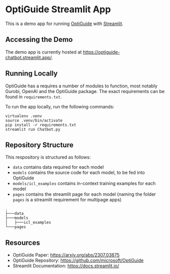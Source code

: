 # OptiGuide Streamlit App
This is a demo app for running [OptiGuide](https://github.com/microsoft/OptiGuide) with [Streamlit](https://docs.streamlit.io/). 

## Accessing the Demo
The demo app is currently hosted at https://optiguide-chatbot.streamlit.app/.

## Running Locally
OptiGuide has a requires a number of modules to function, most notably Gurobi, OpenAI and the OptiGuide package. The exact requirements can be found in `requirements.txt`.

To run the app locally, run the following commands:
```
virtualenv .venv
source .venv/bin/activate
pip install -r requirements.txt
streamlit run Chatbot.py
```

## Repository Structure
This respository is structured as follows:
- `data` contains data required for each model
- `models` contains the source code for each model, to be fed into OptiGuide
- `models/icl_examples` contains in-context training examples for each model
- `pages` contains the streamlit page for each model (naming the folder `pages` is a streamlit requirement for multipage apps)

```
.
├───data
├───models
│   ├───icl_examples
└───pages
```

## Resources
- OptiGuide Paper: https://arxiv.org/abs/2307.03875
- OptiGuide Repository: https://github.com/microsoft/OptiGuide
- Streamlit Documentation: https://docs.streamlit.io/